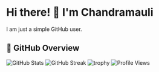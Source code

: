 # Hi there! 👋 I'm Chandramauli  

I am just a simple GitHub user. 

## 🚀 GitHub Overview

![GitHub Stats](https://github-readme-stats.vercel.app/api?username=Chandramauli-Arm64&show_icons=true&theme=tokyonight)
![GitHub Streak](https://streak-stats.demolab.com?user=Chandramauli-Arm64&theme=tokyonight&hide_border=true)
![trophy](https://github-profile-trophy.vercel.app/?username=Chandramauli-Arm64&theme=tokyonight&no-frame=true&row=1&column=6)
![Profile Views](https://komarev.com/ghpvc/?username=Chandramauli-Arm64&label=Profile%20views&color=0e75b6&style=flat)